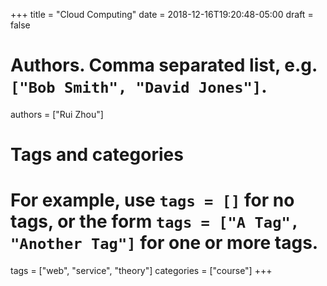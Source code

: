 +++
title = "Cloud Computing"
date = 2018-12-16T19:20:48-05:00
draft = false

# Authors. Comma separated list, e.g. `["Bob Smith", "David Jones"]`.
authors = ["Rui Zhou"]

# Tags and categories
# For example, use `tags = []` for no tags, or the form `tags = ["A Tag", "Another Tag"]` for one or more tags.
tags = ["web", "service", "theory"]
categories = ["course"]
+++

![]()
